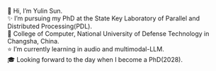 👋 Hi, I’m Yulin Sun.  
✨ I’m pursuing my PhD at the State Key Laboratory of Parallel and Distributed Processing(PDL).  
🏫 College of Computer, National University of Defense Technology in Changsha, China.  
⭐ I’m currently learning in audio and multimodal-LLM.  
🎓 Looking forward to the day when I become a PhD(2028).  
